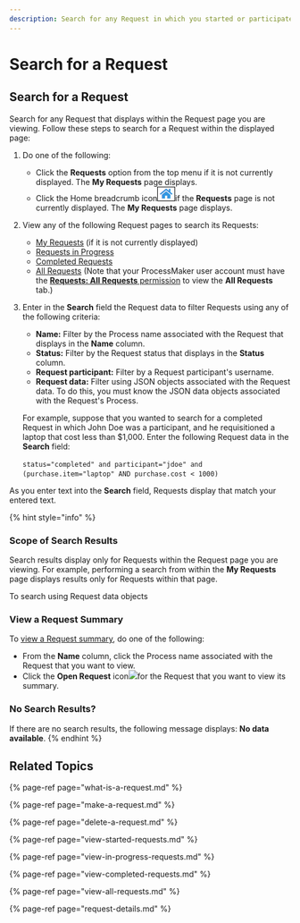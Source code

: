 ```yaml
---
description: Search for any Request in which you started or participated.
---
```


# Search for a Request

## Search for a Request

Search for any Request that displays within the Request page you are viewing. Follow these steps to search for a Request within the displayed page:

1. Do one of the following:
   * Click the **Requests** option from the top menu if it is not currently displayed. The **My Requests** page displays.
   * Click the Home breadcrumb icon![](../../.gitbook/assets/home-breadcrumb-icon.png)if the **Requests** page is not currently displayed. The **My Requests** page displays.
2. View any of the following Request pages to search its Requests:
   * [My Requests](make-a-request.md) \(if it is not currently displayed\)
   * [Requests in Progress](view-in-progress-requests.md)
   * [Completed Requests](view-completed-requests.md)
   * [All Requests](view-all-requests.md) \(Note that your ProcessMaker user account must have the [**Requests: All Requests** permission](../../processmaker-administration/permission-descriptions-for-users-and-groups.md#requests) to view the **All Requests** tab.\)
3. Enter in the **Search** field the Request data to filter Requests using any of the following criteria:

   * **Name:** Filter by the Process name associated with the Request that displays in the **Name** column.
   * **Status:** Filter by the Request status that displays in the **Status** column.
   * **Request participant:** Filter by a Request participant's username.
   * **Request data:** Filter using JSON objects associated with the Request data. To do this, you must know the JSON data objects associated with the Request's Process.

   For example, suppose that you wanted to search for a completed Request in which John Doe was a participant, and he requisitioned a laptop that cost less than $1,000. Enter the following Request data in the **Search** field:

   `status="completed" and participant="jdoe" and (purchase.item="laptop" AND purchase.cost < 1000)`

As you enter text into the **Search** field, Requests display that match your entered text.

{% hint style="info" %}
### Scope of Search Results <a id="search-for-a-request"></a>

Search results display only for Requests within the Request page you are viewing. For example, performing a search from within the **My Requests** page displays results only for Requests within that page.

To search using Request data objects

### View a Request Summary <a id="view-information-about-a-request"></a>

To [view a Request summary](request-details.md), do one of the following:

* From the **Name** column, click the Process name associated with the Request that you want to view.
* Click the **Open Request** icon![](https://firebasestorage.googleapis.com/v0/b/gitbook-28427.appspot.com/o/assets%2F-LJ0aNaVW1m7sNsxVJLV%2F-LVEg50XN0-PSaV6jG0a%2F-LVEzGdlTxxh1B2FNuS7%2FOpen%20Request%20Icon%20-%20Requests.png?alt=media&token=006d03ea-98dd-4227-b702-31f7e709df10)for the Request that you want to view its summary.

### No Search Results?

If there are no search results, the following message displays: **No data available**.
{% endhint %}

## Related Topics

{% page-ref page="what-is-a-request.md" %}

{% page-ref page="make-a-request.md" %}

{% page-ref page="delete-a-request.md" %}

{% page-ref page="view-started-requests.md" %}

{% page-ref page="view-in-progress-requests.md" %}

{% page-ref page="view-completed-requests.md" %}

{% page-ref page="view-all-requests.md" %}

{% page-ref page="request-details.md" %}

